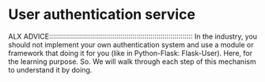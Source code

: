 # User authentication service

ALX ADVICE::::::::::::::::::::::::::::::::::::::::::::::::::::::::::::::::::::::::
In the industry, you should not implement your own authentication system and use a module or framework that doing it for you (like in Python-Flask: Flask-User). Here, for the learning purpose. 
So. We will walk through each step of this mechanism to understand it by doing.
